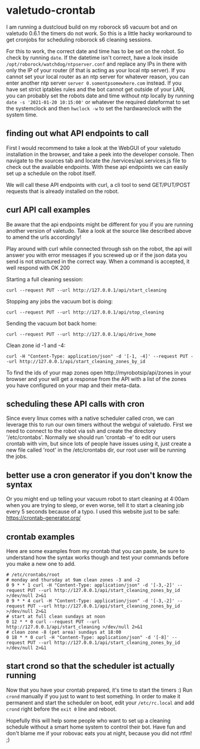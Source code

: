 # valetudo-crontab
I am running a dustcloud build on my roborock s6 vacuum bot and on valetudo 0.6.1 the timers do not work.
So this is a little hacky workaround to get cronjobs for scheduling roborock s6 cleaning sessions.

For this to work, the correct date and time has to be set on the robot. So check by running `date`. If the datetime isn't correct, have a look inside
`/opt/roborock/watchdog/ntpserver.conf` and replace any IPs in there with only the IP of your router (if that is acting as your local ntp server). 
If you cannot set your local router as an ntp server for whatever reason, you can enter another ntp server `server 0.somentpsomewhere.com` instead.
If you have set strict iptables rules and the bot cannot get outside of your LAN, you can probably set the robots date and time without ntp locally by running
`date -s '2021-01-20 10:15:00'` or whatever the required dateformat to set the systemclock and then `hwclock -w` to set the hardwareclock with the system time.

## finding out what API endpoints to call
First I would recommend to take a look at the WebGUI of your valetudo installation in the browser, and take a peek into the
developer console. Then navigate to the sources tab and locate the /services/api.services.js file to check out the available endpoints.
With these api endpoints we can easily set up a schedule on the robot itself.

We will call these API endpoints with curl, a cli tool to send GET/PUT/POST requests that is already installed on the robot.

## curl API call examples
Be aware that the api endpoints might be different for you if you are running another version of valetudo. 
Take a look at the source like described above to amend the urls accordingly!

Play around with curl while connected through ssh on the robot, the api will answer you with error messages if you screwed up or if the json data you send is not
structured in the correct way. When a command is accepted, it well respond with OK 200

Starting a full cleaning session:
```
curl --request PUT --url http://127.0.0.1/api/start_cleaning
```

Stopping any jobs the vacuum bot is doing:
```
curl --request PUT --url http://127.0.0.1/api/stop_cleaning
```

Sending the vacuum bot back home:
```
curl --request PUT --url http://127.0.0.1/api/drive_home
```

Clean zone id -1 and -4:
```
curl -H "Content-Type: application/json" -d '[-1, -4]' --request PUT --url http://127.0.0.1/api/start_cleaning_zones_by_id
```

To find the ids of your map zones open http://myrobotsip/api/zones in your browser and your will get a response from the API with 
a list of the zones you have configured on your map and their meta-data.

## scheduling these API calls with cron
Since every linux comes with a native scheduler called cron, we can leverage this to run our own timers without the webgui of valetudo.
First we need to connect to the robot via ssh and create the directory '/etc/crontabs'.
Normally we should run 'crontab -e' to edit our users crontab with vim, but since lots of people have issues using it, just create a new file 
called 'root' in the /etc/crontabs dir, our root user will be running the jobs.

## better use a cron generator if you don't know the syntax
Or you might end up telling your vacuum robot to start cleaning at 4:00am when you are trying to sleep, or even worse, 
tell it to start a cleaning job every 5 seconds because of a typo. I used this website just to be safe: https://crontab-generator.org/

## crontab examples
Here are some examples from my crontab that you can paste, be sure to understand how the syntax works though 
and test your commands before you make a new one to add.

```
# /etc/crontabs/root
# monday and thursday at 9am clean zones -3 and -2
0 9 * * 1 curl -H "Content-Type: application/json" -d '[-3,-2]' --request PUT --url http://127.0.0.1/api/start_cleaning_zones_by_id >/dev/null 2>&1
0 9 * * 4 curl -H "Content-Type: application/json" -d '[-3,-2]' --request PUT --url http://127.0.0.1/api/start_cleaning_zones_by_id >/dev/null 2>&1
# start at full clean sundays at noon
0 12 * * 0 curl --request PUT --url http://127.0.0.1/api/start_cleaning >/dev/null 2>&1
# clean zone -8 (pet area) sundays at 18:00
0 18 * * 0 curl -H "Content-Type: application/json" -d '[-8]' --request PUT --url http://127.0.0.1/api/start_cleaning_zones_by_id >/dev/null 2>&1
```

## start crond so that the scheduler ist actually running
Now that you have your crontab prepared, it's time to start the timers :)
Run `crond` manually if you just to want to test something. In order to make it permanent and start the scheduler on boot, edit your `/etc/rc.local`
and add `crond` right before the `exit 0` line and reboot.



Hopefully this will help some people who want to set up a cleaning schedule without a smart home system to control their bot.
Have fun and don't blame me if your robovac eats you at night, because you did not rtfm! ;)
